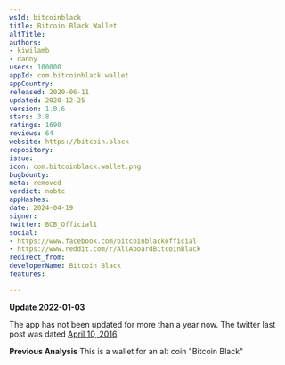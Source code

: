 ```yaml
---
wsId: bitcoinblack
title: Bitcoin Black Wallet
altTitle: 
authors:
- kiwilamb
- danny
users: 100000
appId: com.bitcoinblack.wallet
appCountry: 
released: 2020-06-11
updated: 2020-12-25
version: 1.0.6
stars: 3.8
ratings: 1690
reviews: 64
website: https://bitcoin.black
repository: 
issue: 
icon: com.bitcoinblack.wallet.png
bugbounty: 
meta: removed
verdict: nobtc
appHashes: 
date: 2024-04-19
signer: 
twitter: BCB_Official1
social:
- https://www.facebook.com/bitcoinblackofficial
- https://www.reddit.com/r/AllAboardBitcoinBlack
redirect_from: 
developerName: Bitcoin Black
features: 

---
```


**Update 2022-01-03**

The app has not been updated for more than a year now. The twitter last post was dated [April 10, 2016](https://twitter.com/BCBOfficial1/status/718987527537893376). 

**Previous Analysis**
This is a wallet for an alt coin "Bitcoin Black"
